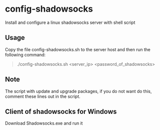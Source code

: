 # config-shadowsocks
Install and configure a linux shadowsocks server with shell script

## Usage
Copy the file config-shadowsocks.sh to the server host and then run the following command:
> ./config-shadowsocks.sh <server_ip> <password_of_shadowsocks>

## Note
The script with update and upgrade packages, if you do not want do this, comment these lines out in the script.

## Client of shadowsocks for Windows
Download Shadowsocks.exe and run it 